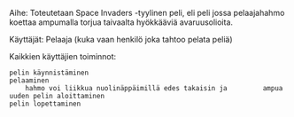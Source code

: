 Aihe: Toteutetaan Space Invaders -tyylinen peli, eli peli jossa pelaajahahmo koettaa ampumalla torjua taivaalta hyökkääviä avaruusolioita. 

Käyttäjät: Pelaaja (kuka vaan henkilö joka tahtoo pelata peliä)

Kaikkien käyttäjien toiminnot:

	pelin käynnistäminen
	pelaaminen
		hahmo voi liikkua nuolinäppäimillä edes takaisin ja 		ampua
	uuden pelin aloittaminen
	pelin lopettaminen


